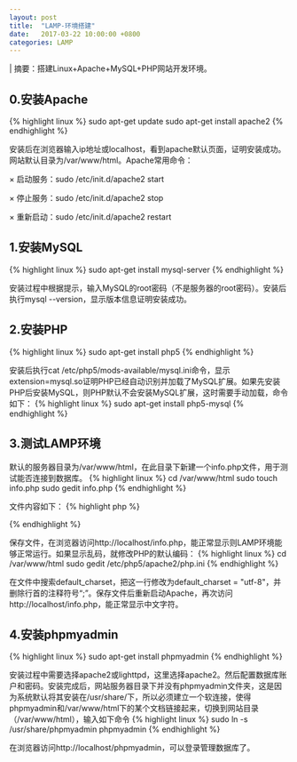```yaml
---
layout: post
title:  "LAMP-环境搭建"
date:   2017-03-22 10:00:00 +0800
categories: LAMP
---
```

| 摘要：搭建Linux+Apache+MySQL+PHP网站开发环境。

## 0.安装Apache
{%  highlight linux %}
sudo apt-get update
sudo apt-get install apache2
{% endhighlight %}

安装后在浏览器输入ip地址或localhost，看到apache默认页面，证明安装成功。网站默认目录为/var/www/html。Apache常用命令：

× 启动服务：sudo /etc/init.d/apache2 start

× 停止服务：sudo /etc/init.d/apache2 stop

× 重新启动：sudo /etc/init.d/apache2 restart

## 1.安装MySQL
{%  highlight linux %}
sudo apt-get install mysql-server
{% endhighlight %}

安装过程中根据提示，输入MySQL的root密码（不是服务器的root密码）。安装后执行mysql --version，显示版本信息证明安装成功。

## 2.安装PHP
{%  highlight linux %}
sudo apt-get install php5
{% endhighlight %}

安装后执行cat /etc/php5/mods-available/mysql.ini命令，显示extension=mysql.so证明PHP已经自动识别并加载了MySQL扩展。如果先安装PHP后安装MySQL，则PHP默认不会安装MySQL扩展，这时需要手动加载，命令如下：
{%  highlight linux %}
sudo apt-get install php5-mysql
{% endhighlight %}


## 3.测试LAMP环境
默认的服务器目录为/var/www/html，在此目录下新建一个info.php文件，用于测试能否连接到数据库。
{%  highlight linux %}
cd /var/www/html
sudo touch info.php
sudo gedit info.php
{% endhighlight %}

文件内容如下：
{%  highlight php %}
<?php
echo mysql_connect('localhost','root','数据库root的密码')?'连接数据库成功':'连接数据库失败';
phpinfo();
?>
{% endhighlight %}

保存文件，在浏览器访问http://localhost/info.php，能正常显示则LAMP环境能够正常运行。如果显示乱码，就修改PHP的默认编码：
{%  highlight linux %}
cd /var/www/html
sudo gedit /etc/php5/apache2/php.ini
{% endhighlight %}

在文件中搜索default_charset，把这一行修改为default_charset = "utf-8"，并删除行首的注释符号“;”。保存文件后重新启动Apache，再次访问http://localhost/info.php，能正常显示中文字符。
## 4.安装phpmyadmin
{%  highlight linux %}
sudo apt-get install phpmyadmin
{% endhighlight %}

安装过程中需要选择apache2或lighttpd，这里选择apache2。然后配置数据库账户和密码。安装完成后，网站服务器目录下并没有phpmyadmin文件夹，这是因为系统默认将其安装在/usr/share/下，所以必须建立一个软连接，使得phpmyadmin和/var/www/html下的某个文档链接起来，切换到网站目录（/var/www/html），输入如下命令
{%  highlight linux %}
sudo ln -s /usr/share/phpmyadmin phpmyadmin
{% endhighlight %}

在浏览器访问http://localhost/phpmyadmin，可以登录管理数据库了。

